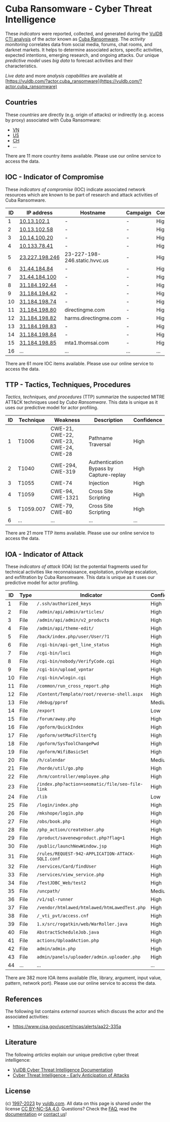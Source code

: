 # Cuba Ransomware - Cyber Threat Intelligence

These _indicators_ were reported, collected, and generated during the [VulDB CTI analysis](https://vuldb.com/?kb.cti) of the actor known as [Cuba Ransomware](https://vuldb.com/?actor.cuba_ransomware). The _activity monitoring_ correlates data from social media, forums, chat rooms, and darknet markets. It helps to determine associated actors, specific activities, expected intentions, emerging research, and ongoing attacks. Our unique _predictive model_ uses _big data_ to forecast activities and their characteristics.

_Live data_ and more _analysis capabilities_ are available at [https://vuldb.com/?actor.cuba_ransomware](https://vuldb.com/?actor.cuba_ransomware)

## Countries

These _countries_ are directly (e.g. origin of attacks) or indirectly (e.g. access by proxy) associated with Cuba Ransomware:

* [VN](https://vuldb.com/?country.vn)
* [US](https://vuldb.com/?country.us)
* [CH](https://vuldb.com/?country.ch)
* ...

There are 11 more country items available. Please use our online service to access the data.

## IOC - Indicator of Compromise

These _indicators of compromise_ (IOC) indicate associated network resources which are known to be part of research and attack activities of Cuba Ransomware.

ID | IP address | Hostname | Campaign | Confidence
-- | ---------- | -------- | -------- | ----------
1 | [10.13.102.1](https://vuldb.com/?ip.10.13.102.1) | - | - | High
2 | [10.13.102.58](https://vuldb.com/?ip.10.13.102.58) | - | - | High
3 | [10.14.100.20](https://vuldb.com/?ip.10.14.100.20) | - | - | High
4 | [10.133.78.41](https://vuldb.com/?ip.10.133.78.41) | - | - | High
5 | [23.227.198.246](https://vuldb.com/?ip.23.227.198.246) | 23-227-198-246.static.hvvc.us | - | High
6 | [31.44.184.84](https://vuldb.com/?ip.31.44.184.84) | - | - | High
7 | [31.44.184.100](https://vuldb.com/?ip.31.44.184.100) | - | - | High
8 | [31.184.192.44](https://vuldb.com/?ip.31.184.192.44) | - | - | High
9 | [31.184.194.42](https://vuldb.com/?ip.31.184.194.42) | - | - | High
10 | [31.184.198.74](https://vuldb.com/?ip.31.184.198.74) | - | - | High
11 | [31.184.198.80](https://vuldb.com/?ip.31.184.198.80) | directingme.com | - | High
12 | [31.184.198.82](https://vuldb.com/?ip.31.184.198.82) | harms.directingme.com | - | High
13 | [31.184.198.83](https://vuldb.com/?ip.31.184.198.83) | - | - | High
14 | [31.184.198.84](https://vuldb.com/?ip.31.184.198.84) | - | - | High
15 | [31.184.198.85](https://vuldb.com/?ip.31.184.198.85) | mta1.thomsai.com | - | High
16 | ... | ... | ... | ...

There are 61 more IOC items available. Please use our online service to access the data.

## TTP - Tactics, Techniques, Procedures

_Tactics, techniques, and procedures_ (TTP) summarize the suspected MITRE ATT&CK techniques used by _Cuba Ransomware_. This data is unique as it uses our predictive model for actor profiling.

ID | Technique | Weakness | Description | Confidence
-- | --------- | -------- | ----------- | ----------
1 | T1006 | CWE-21, CWE-22, CWE-23, CWE-24, CWE-28 | Pathname Traversal | High
2 | T1040 | CWE-294, CWE-319 | Authentication Bypass by Capture-replay | High
3 | T1055 | CWE-74 | Injection | High
4 | T1059 | CWE-94, CWE-1321 | Cross Site Scripting | High
5 | T1059.007 | CWE-79, CWE-80 | Cross Site Scripting | High
6 | ... | ... | ... | ...

There are 21 more TTP items available. Please use our online service to access the data.

## IOA - Indicator of Attack

These _indicators of attack_ (IOA) list the potential fragments used for technical activities like reconnaissance, exploitation, privilege escalation, and exfiltration by Cuba Ransomware. This data is unique as it uses our predictive model for actor profiling.

ID | Type | Indicator | Confidence
-- | ---- | --------- | ----------
1 | File | `/.ssh/authorized_keys` | High
2 | File | `/admin/api/admin/articles/` | High
3 | File | `/admin/api/admin/v2_products` | High
4 | File | `/admin/api/theme-edit/` | High
5 | File | `/back/index.php/user/User/?1` | High
6 | File | `/cgi-bin/api-get_line_status` | High
7 | File | `/cgi-bin/luci` | High
8 | File | `/cgi-bin/nobody/VerifyCode.cgi` | High
9 | File | `/cgi-bin/upload_vpntar` | High
10 | File | `/cgi-bin/wlogin.cgi` | High
11 | File | `/common/run_cross_report.php` | High
12 | File | `/Content/Template/root/reverse-shell.aspx` | High
13 | File | `/debug/pprof` | Medium
14 | File | `/export` | Low
15 | File | `/forum/away.php` | High
16 | File | `/goform/QuickIndex` | High
17 | File | `/goform/setMacFilterCfg` | High
18 | File | `/goform/SysToolChangePwd` | High
19 | File | `/goform/WifiBasicSet` | High
20 | File | `/h/calendar` | Medium
21 | File | `/horde/util/go.php` | High
22 | File | `/hrm/controller/employee.php` | High
23 | File | `/index.php?action=seomatic/file/seo-file-link` | High
24 | File | `/lib` | Low
25 | File | `/login/index.php` | High
26 | File | `/mkshope/login.php` | High
27 | File | `/obs/book.php` | High
28 | File | `/php_action/createUser.php` | High
29 | File | `/product/savenewproduct.php?flag=1` | High
30 | File | `/public/launchNewWindow.jsp` | High
31 | File | `/rules/REQUEST-942-APPLICATION-ATTACK-SQLI.conf` | High
32 | File | `/services/Card/findUser` | High
33 | File | `/services/view_service.php` | High
34 | File | `/TestJDBC_Web/test2` | High
35 | File | `/uncpath/` | Medium
36 | File | `/v1/sql-runner` | High
37 | File | `/vendor/htmlawed/htmlawed/htmLawedTest.php` | High
38 | File | `/_vti_pvt/access.cnf` | High
39 | File | `1.x/src/rogatkin/web/WarRoller.java` | High
40 | File | `AbstractScheduleJob.java` | High
41 | File | `actions/UploadAction.php` | High
42 | File | `admin/admin.php` | High
43 | File | `admin/panels/uploader/admin.uploader.php` | High
44 | ... | ... | ...

There are 382 more IOA items available (file, library, argument, input value, pattern, network port). Please use our online service to access the data.

## References

The following list contains _external sources_ which discuss the actor and the associated activities:

* https://www.cisa.gov/uscert/ncas/alerts/aa22-335a

## Literature

The following _articles_ explain our unique predictive cyber threat intelligence:

* [VulDB Cyber Threat Intelligence Documentation](https://vuldb.com/?kb.cti)
* [Cyber Threat Intelligence - Early Anticipation of Attacks](https://www.scip.ch/en/?labs.20201022)

## License

(c) [1997-2023](https://vuldb.com/?kb.changelog) by [vuldb.com](https://vuldb.com/?kb.about). All data on this page is shared under the license [CC BY-NC-SA 4.0](https://creativecommons.org/licenses/by-nc-sa/4.0/). Questions? Check the [FAQ](https://vuldb.com/?kb.faq), read the [documentation](https://vuldb.com/?kb) or [contact us](https://vuldb.com/?contact)!
